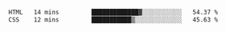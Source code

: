 
<!--START_SECTION:waka-->

```txt
HTML   14 mins         █████████████▓░░░░░░░░░░░   54.37 %
CSS    12 mins         ███████████▒░░░░░░░░░░░░░   45.63 %
```

<!--END_SECTION:waka-->
